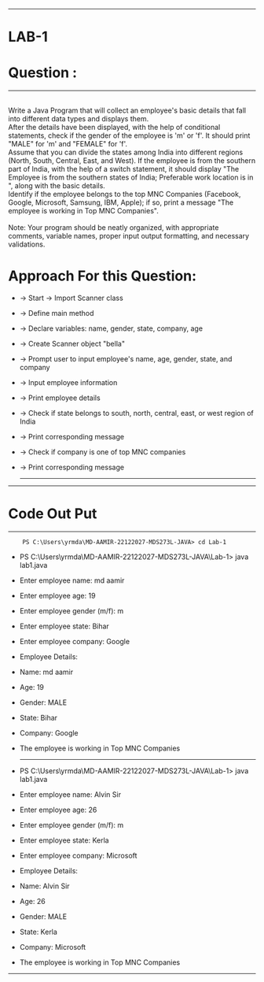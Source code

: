 ******************************************
# LAB-1
# Question :
****************************************************

<br> Write a Java Program that will collect an employee's basic details that fall into different data types and displays them.
<br> After the details have been displayed, with the help of conditional statements, check if the gender of the employee is 'm' or 'f'. It should print "MALE" for 'm' and "FEMALE" for 'f'.
<br> Assume that you can divide the states among India into different regions (North, South, Central, East, and West). If the employee is from the southern part of India, with the help of a switch statement, it should display "The Employee is from the southern states of India; Preferable work location is in <state>", along with the basic details.
<br> Identify if the employee belongs to the top MNC Companies (Facebook, Google, Microsoft, Samsung, IBM, Apple); if so, print a message "The employee is working in Top MNC Companies".
<br> 
<br> Note: Your program should be neatly organized, with appropriate comments, variable names, proper input output formatting, and necessary validations.
  
  
# Approach For this Question:
        
* -> Start -> Import Scanner class
* -> Define main method
* -> Declare variables: name, gender, state, company, age
* -> Create Scanner object "bella"
* -> Prompt user to input employee's name, age, gender, state, and company
* -> Input employee information
* -> Print employee details
* -> Check if state belongs to south, north, central, east, or west region of India
* -> Print corresponding message
* -> Check if company is one of top MNC companies
* -> Print corresponding message
  
  
  
  
 
  *********************************************************************************
  
  
    
****************************************************************************************    
 # Code Out Put 
****************************************************************************************        
        PS C:\Users\yrmda\MD-AAMIR-22122027-MDS273L-JAVA> cd Lab-1
* PS C:\Users\yrmda\MD-AAMIR-22122027-MDS273L-JAVA\Lab-1> java lab1.java
* Enter employee name: md aamir
* Enter employee age: 19
* Enter employee gender (m/f): m
* Enter employee state: Bihar
* Enter employee company: Google
* Employee Details:
* Name: md aamir
* Age: 19
* Gender: MALE
* State: Bihar
* Company: Google
* The employee is working in Top MNC Companies
  
  
  ************************************************************************************
* PS C:\Users\yrmda\MD-AAMIR-22122027-MDS273L-JAVA\Lab-1> java lab1.java
* Enter employee name: Alvin Sir
* Enter employee age: 26
* Enter employee gender (m/f): m
* Enter employee state: Kerla
* Enter employee company: Microsoft

* Employee Details:
* Name: Alvin Sir
* Age: 26
* Gender: MALE
* State: Kerla
* Company: Microsoft
* The employee is working in Top MNC Companies
*********************************************************************************        
        
        
  


  
  
